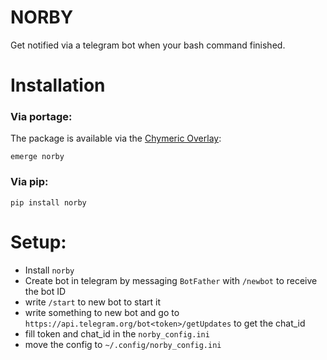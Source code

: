 # NORBY
Get notified via a telegram bot when your bash command finished.

# Installation
### Via portage:
The package is available via the [Chymeric Overlay](https://github.com/TheChymera/overlay):
```
emerge norby
```
### Via pip:
```
pip install norby
```
# Setup:
- Install `norby` 
- Create bot in telegram by messaging `BotFather` with `/newbot` to receive the bot ID
- write `/start` to new bot to start it
- write something to new bot and go to `https://api.telegram.org/bot<token>/getUpdates` to get the chat_id
- fill token and chat_id in the `norby_config.ini`
- move the config to `~/.config/norby_config.ini`
